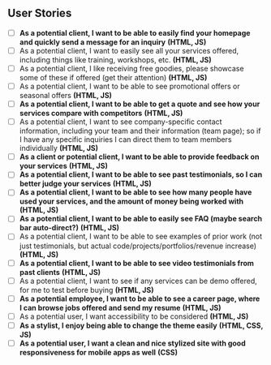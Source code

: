 ## User Stories

- [ ] **As a potential client, I want to be able to easily find your homepage and quickly send a message for an inquiry** **(HTML, JS)**
- [ ] As a potential client, I want to easily see all your services offered, including things like training, workshops, etc. **(HTML, JS)**
- [ ] As a potential client, I like receiving free goodies, please showcase some of these if offered (get their attention) **(HTML, JS)**
- [ ] As a potential client, I want to be able to see promotional offers or seasonal offers **(HTML, JS)**
- [ ] **As a potential client, I want to be able to get a quote and see how your services compare with competitors** **(HTML, JS)**
- [ ] As a potential client, I want to see company-specific contact information, including your team and their information (team page); so if I have any specific inquiries I can direct them to team members individually **(HTML, JS)**
- [ ] **As a client or potential client, I want to be able to provide feedback on your services** **(HTML, JS)**
- [ ] **As a potential client, I want to be able to see past testimonials, so I can better judge your services** **(HTML, JS)**
- [ ] **As a potential client, I want to be able to see how many people have used your services, and the amount of money being worked with** **(HTML, JS)**
- [ ] **As a potential client, I want to be able to easily see FAQ (maybe search bar auto-direct?)** **(HTML, JS)**
- [ ] As a potential client, I want to be able to see examples of prior work (not just testimonials, but actual code/projects/portfolios/revenue increase) **(HTML, JS)** 
- [ ] **As a potential client, I want to be able to see video testimonials from past clients** **(HTML, JS)**
- [ ] As a potential client, I want to see if any services can be demo offered, for me to test before buying **(HTML, JS)**
- [ ] **As a potential employee, I want to be able to see a career page, where I can browse jobs offered and send my resume** **(HTML, JS)**
- [ ] As a potential user, I want accessibility to be considered **(HTML, JS)**
- [ ] **As a stylist, I enjoy being able to change the theme easily** **(HTML, CSS, JS)**
- [ ] **As a potential user, I want a clean and nice stylized site with good responsiveness for mobile apps as well** **(CSS)**
